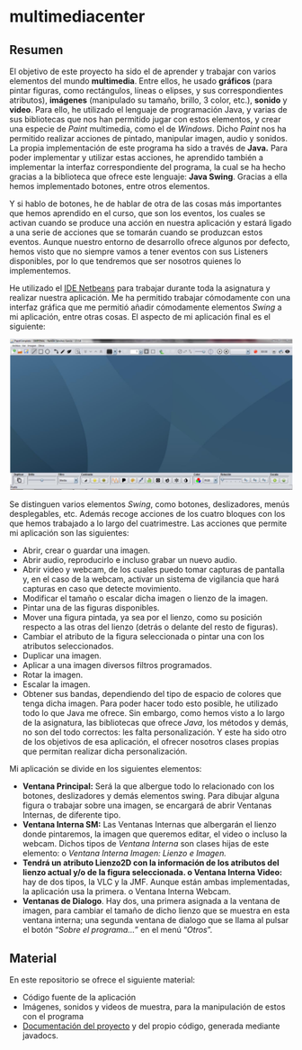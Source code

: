 # multimediacenter

## Resumen

El objetivo de este proyecto ha sido el de aprender y trabajar con varios elementos del mundo **multimedia**. Entre ellos, he usado **gráficos** (para pintar figuras, como rectángulos, líneas o elipses, y sus correspondientes atributos), **imágenes** (manipulado su tamaño, brillo,  3 color, etc.), **sonido** y **video**. Para ello, he utilizado el lenguaje de programación Java, y varias de sus bibliotecas que nos han permitido jugar con estos elementos, y crear una especie de *Paint* multimedia, como el de *Windows*. Dicho *Paint* nos ha permitido realizar acciones de pintado, manipular imagen, audio y sonidos. La propia implementación de este programa ha sido a través de **Java.** Para poder implementar y utilizar estas acciones, he aprendido también a implementar la interfaz correspondiente del programa, la cual se ha hecho gracias a la biblioteca que ofrece este lenguaje: **Java Swing**. Gracias a ella hemos implementado botones, entre otros elementos. 

Y si hablo de botones, he de hablar de otra de las cosas más importantes que hemos aprendido en el curso, que son los eventos, los cuales se activan cuando se produce una acción en nuestra aplicación y estará ligado a una serie de acciones que se tomarán cuando se produzcan estos eventos. Aunque nuestro entorno de desarrollo ofrece algunos por defecto, hemos visto que no siempre vamos a tener eventos con sus Listeners disponibles, por lo que tendremos que ser nosotros quienes lo implementemos.

He utilizado el [IDE Netbeans](https://netbeans.org/) para trabajar durante toda la asignatura y realizar nuestra aplicación. Me ha permitido trabajar cómodamente con una interfaz gráfica que me permitió añadir cómodamente elementos *Swing* a mi aplicación, entre otras cosas. El aspecto de mi aplicación final es el siguiente: 

![Aspecto de mi aplicación](images/capture.PNG)

Se distinguen varios elementos *Swing*, como botones, deslizadores, menús desplegables, etc. Además recoge acciones de los cuatro bloques con los que hemos trabajado a lo largo del cuatrimestre. Las acciones que permite mi aplicación son las siguientes: 

* Abrir, crear o guardar una imagen. 
* Abrir audio, reproducirlo e incluso grabar un nuevo audio. 
* Abrir video y webcam, de los cuales puedo tomar capturas de pantalla y, en el caso de la webcam, activar un sistema de vigilancia que hará capturas en caso que detecte movimiento. 
* Modificar el tamaño o escalar dicha imagen o lienzo de la imagen. 
* Pintar una de las figuras disponibles. 
* Mover una figura pintada, ya sea por el lienzo, como su posición respecto a las otras del lienzo (detrás o delante del resto de figuras). 
* Cambiar el atributo de la figura seleccionada o pintar una con los atributos seleccionados. 
* Duplicar una imagen. 
* Aplicar a una imagen diversos filtros programados. 
* Rotar la imagen. 
* Escalar la imagen. 
* Obtener sus bandas, dependiendo del tipo de espacio de colores que tenga dicha imagen. Para poder hacer todo esto posible, he utilizado todo lo que Java me ofrece. Sin embargo, como hemos visto a lo largo de la asignatura, las bibliotecas que ofrece *Java*, los métodos y demás, no son del todo correctos: les falta personalización. Y este ha sido otro de los objetivos de esa aplicación, el ofrecer nosotros clases propias que permitan realizar dicha personalización. 

Mi aplicación se divide en los siguientes elementos: 

* **Ventana Principal:** Será la que albergue todo lo relacionado con los botones, deslizadores y demás elementos swing. Para dibujar alguna figura o trabajar sobre una imagen, se encargará de abrir Ventanas Internas, de diferente tipo. 
* **Ventana Interna SM:** Las Ventanas Internas que albergarán el lienzo donde pintaremos, la imagen que queremos editar, el video o incluso la webcam. Dichos tipos de *Ventana Interna* son clases hijas de este elemento: o *Ventana Interna Imagen: Lienzo e Imagen.* 
* **Tendrá un atributo Lienzo2D con la información de los atributos del lienzo actual y/o de la figura seleccionada. o Ventana Interna Video:** hay de dos tipos, la VLC y la JMF. Aunque están ambas implementadas, la aplicación usa la primera. o Ventana Interna Webcam. 
* **Ventanas de Dialogo**. Hay dos, una primera asignada a la ventana de imagen, para cambiar el tamaño de dicho lienzo que se muestra en esta ventana interna; una segunda ventana de dialogo que se llama al pulsar el botón “*Sobre el programa…*” en el menú “*Otros*”.

## Material 

En este repositorio se ofrece el siguiente material:

* Código fuente de la aplicación
* Imágenes, sonidos y videos de muestra, para la manipulación de estos con el programa
* [Documentación del proyecto](documentacion.pdf) y del propio código, generada mediante javadocs. 